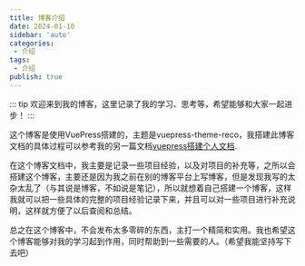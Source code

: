 ```yaml
---
title: 博客介绍
date: 2024-01-10
sidebar: 'auto'
categories:
 - 介绍
tags:
 - 介绍
publish: true
---
```


::: tip
欢迎来到我的博客，这里记录了我的学习、思考等，希望能够和大家一起进步！
:::


<!--more-->
这个博客是使用VuePress搭建的，主题是vuepress-theme-reco，我搭建此博客文档的具体过程可以参考我的另一篇文档[vuepress搭建个人文档](/docs/vuepress搭建个人文档/).



在这个博客文档中，我主要是记录一些项目经验，以及对项目的补充等，之所以会搭建这个博客，主要还是因为我之前在别的博客平台上写博客，但是发现我写的太杂太乱了（与其说是博客，不如说是笔记），所以就想着自己搭建一个博客，这样我就可以把一些具体的完整的项目经验记录下来，并且可以对一些项目进行补充说明，这样就方便了以后查阅和总结。



总之在这个博客中，不会发布太多零碎的东西，主打一个精简和实用。我也希望这个博客能够对我的学习起到作用，同时帮助到一些需要的人。（希望我能坚持写下去吧）























